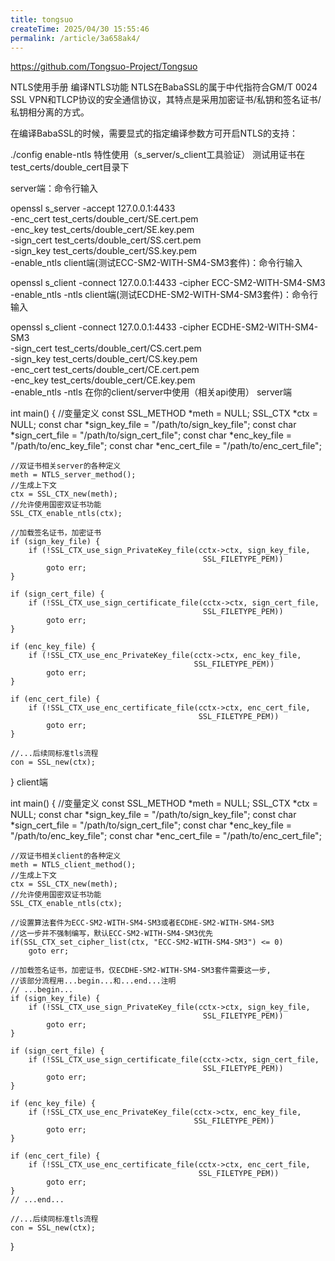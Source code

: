 ```yaml
---
title: tongsuo
createTime: 2025/04/30 15:55:46
permalink: /article/3a658ak4/
---
```

https://github.com/Tongsuo-Project/Tongsuo

NTLS使用手册
编译NTLS功能
NTLS在BabaSSL的属于中代指符合GM/T 0024 SSL VPN和TLCP协议的安全通信协议，其特点是采用加密证书/私钥和签名证书/私钥相分离的方式。

在编译BabaSSL的时候，需要显式的指定编译参数方可开启NTLS的支持：

./config enable-ntls
特性使用（s_server/s_client工具验证）
测试用证书在test_certs/double_cert目录下

server端：命令行输入

openssl s_server -accept 127.0.0.1:4433 \
    -enc_cert test_certs/double_cert/SE.cert.pem \
    -enc_key test_certs/double_cert/SE.key.pem \
    -sign_cert test_certs/double_cert/SS.cert.pem \
    -sign_key test_certs/double_cert/SS.key.pem \
    -enable_ntls
client端(测试ECC-SM2-WITH-SM4-SM3套件)：命令行输入

openssl s_client -connect 127.0.0.1:4433 -cipher ECC-SM2-WITH-SM4-SM3 -enable_ntls -ntls
client端(测试ECDHE-SM2-WITH-SM4-SM3套件)：命令行输入

openssl s_client -connect 127.0.0.1:4433 -cipher ECDHE-SM2-WITH-SM4-SM3 \
    -sign_cert test_certs/double_cert/CS.cert.pem \
    -sign_key test_certs/double_cert/CS.key.pem \
    -enc_cert test_certs/double_cert/CE.cert.pem \
    -enc_key test_certs/double_cert/CE.key.pem \
    -enable_ntls -ntls
在你的client/server中使用（相关api使用）
server端

int main() {
    //变量定义
    const SSL_METHOD *meth = NULL;
    SSL_CTX *ctx = NULL;
    const char *sign_key_file = "/path/to/sign_key_file";
    const char *sign_cert_file = "/path/to/sign_cert_file";
    const char *enc_key_file = "/path/to/enc_key_file";
    const char *enc_cert_file = "/path/to/enc_cert_file";

    //双证书相关server的各种定义
    meth = NTLS_server_method();
    //生成上下文
    ctx = SSL_CTX_new(meth);
    //允许使用国密双证书功能
    SSL_CTX_enable_ntls(ctx);

    //加载签名证书，加密证书
    if (sign_key_file) {
        if (!SSL_CTX_use_sign_PrivateKey_file(cctx->ctx, sign_key_file,
                                               SSL_FILETYPE_PEM))
            goto err;
    }

    if (sign_cert_file) {
        if (!SSL_CTX_use_sign_certificate_file(cctx->ctx, sign_cert_file,
                                               SSL_FILETYPE_PEM))
            goto err;
    }

    if (enc_key_file) {
        if (!SSL_CTX_use_enc_PrivateKey_file(cctx->ctx, enc_key_file,
                                             SSL_FILETYPE_PEM))
            goto err;
    }

    if (enc_cert_file) {
        if (!SSL_CTX_use_enc_certificate_file(cctx->ctx, enc_cert_file,
                                              SSL_FILETYPE_PEM))
            goto err;
    }

    //...后续同标准tls流程
    con = SSL_new(ctx);
}
client端

int main() {
    //变量定义
    const SSL_METHOD *meth = NULL;
    SSL_CTX *ctx = NULL;
    const char *sign_key_file = "/path/to/sign_key_file";
    const char *sign_cert_file = "/path/to/sign_cert_file";
    const char *enc_key_file = "/path/to/enc_key_file";
    const char *enc_cert_file = "/path/to/enc_cert_file";

    //双证书相关client的各种定义
    meth = NTLS_client_method();
    //生成上下文
    ctx = SSL_CTX_new(meth);
    //允许使用国密双证书功能
    SSL_CTX_enable_ntls(ctx);

    //设置算法套件为ECC-SM2-WITH-SM4-SM3或者ECDHE-SM2-WITH-SM4-SM3
    //这一步并不强制编写，默认ECC-SM2-WITH-SM4-SM3优先
    if(SSL_CTX_set_cipher_list(ctx, "ECC-SM2-WITH-SM4-SM3") <= 0)
        goto err;

    //加载签名证书，加密证书，仅ECDHE-SM2-WITH-SM4-SM3套件需要这一步,
    //该部分流程用...begin...和...end...注明
    // ...begin...
    if (sign_key_file) {
        if (!SSL_CTX_use_sign_PrivateKey_file(cctx->ctx, sign_key_file,
                                               SSL_FILETYPE_PEM))
            goto err;
    }

    if (sign_cert_file) {
        if (!SSL_CTX_use_sign_certificate_file(cctx->ctx, sign_cert_file,
                                               SSL_FILETYPE_PEM))
            goto err;
    }

    if (enc_key_file) {
        if (!SSL_CTX_use_enc_PrivateKey_file(cctx->ctx, enc_key_file,
                                             SSL_FILETYPE_PEM))
            goto err;
    }

    if (enc_cert_file) {
        if (!SSL_CTX_use_enc_certificate_file(cctx->ctx, enc_cert_file,
                                              SSL_FILETYPE_PEM))
            goto err;
    }
    // ...end...

    //...后续同标准tls流程
    con = SSL_new(ctx);
}